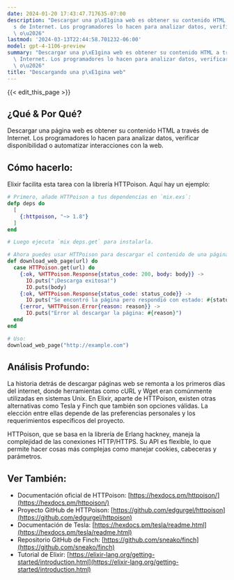 ```yaml
---
date: 2024-01-20 17:43:47.717635-07:00
description: "Descargar una p\xE1gina web es obtener su contenido HTML a trav\xE9\
  s de Internet. Los programadores lo hacen para analizar datos, verificar disponibilidad\
  \ o\u2026"
lastmod: '2024-03-13T22:44:58.701232-06:00'
model: gpt-4-1106-preview
summary: "Descargar una p\xE1gina web es obtener su contenido HTML a trav\xE9s de\
  \ Internet. Los programadores lo hacen para analizar datos, verificar disponibilidad\
  \ o\u2026"
title: "Descargando una p\xE1gina web"
---
```


{{< edit_this_page >}}

## ¿Qué & Por Qué?

Descargar una página web es obtener su contenido HTML a través de Internet. Los programadores lo hacen para analizar datos, verificar disponibilidad o automatizar interacciones con la web.

## Cómo hacerlo:

Elixir facilita esta tarea con la librería HTTPoison. Aquí hay un ejemplo:

```elixir
# Primero, añade HTTPoison a tus dependencias en `mix.exs`:
defp deps do
  [
    {:httpoison, "~> 1.8"}
  ]
end

# Luego ejecuta `mix deps.get` para instalarla.

# Ahora puedes usar HTTPoison para descargar el contenido de una página web:
def download_web_page(url) do
  case HTTPoison.get(url) do
    {:ok, %HTTPoison.Response{status_code: 200, body: body}} ->
      IO.puts("¡Descarga exitosa!")
      IO.puts(body)
    {:ok, %HTTPoison.Response{status_code: status_code}} ->
      IO.puts("Se encontró la página pero respondió con estado: #{status_code}")
    {:error, %HTTPoison.Error{reason: reason}} ->
      IO.puts("Error al descargar la página: #{reason}")
  end
end

# Uso:
download_web_page("http://example.com")
```

## Análisis Profundo:

La historia detrás de descargar páginas web se remonta a los primeros días del internet, donde herramientas como cURL y Wget eran comúnmente utilizadas en sistemas Unix. En Elixir, aparte de HTTPoison, existen otras alternativas como Tesla y Finch que también son opciones válidas. La elección entre ellas depende de las preferencias personales y los requerimientos específicos del proyecto.

HTTPoison, que se basa en la librería de Erlang hackney, maneja la complejidad de las conexiones HTTP/HTTPS. Su API es flexible, lo que permite hacer cosas más complejas como manejar cookies, cabeceras y parámetros.

## Ver También:

- Documentación oficial de HTTPoison: [https://hexdocs.pm/httpoison/](https://hexdocs.pm/httpoison/)
- Proyecto GitHub de HTTPoison: [https://github.com/edgurgel/httpoison](https://github.com/edgurgel/httpoison)
- Documentación de Tesla: [https://hexdocs.pm/tesla/readme.html](https://hexdocs.pm/tesla/readme.html)
- Repositorio GitHub de Finch: [https://github.com/sneako/finch](https://github.com/sneako/finch)
- Tutorial de Elixir: [https://elixir-lang.org/getting-started/introduction.html](https://elixir-lang.org/getting-started/introduction.html)

